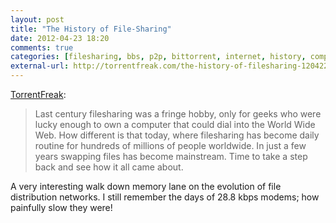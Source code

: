 ```yaml
---
layout: post
title: "The History of File-Sharing"
date: 2012-04-23 18:20
comments: true
categories: [filesharing, bbs, p2p, bittorrent, internet, history, computers]
external-url: http://torrentfreak.com/the-history-of-filesharing-120422/
---
```

[TorrentFreak][source]:

> Last century filesharing was a fringe hobby, only for geeks who were lucky enough to own a computer that could dial into the World Wide Web. How different is that today, where filesharing has become daily routine for hundreds of millions of people worldwide. In just a few years swapping files has become mainstream. Time to take a step back and see how it all came about.

A very interesting walk down memory lane on the evolution of file distribution networks. I still remember the days of 28.8 kbps modems; how painfully slow they were!

[source]: http://torrentfreak.com/the-history-of-filesharing-120422/
